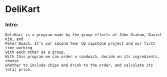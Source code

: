 # DeliKart

### Intro:
    DeliKart is a program made by the group efforts of John Graham, Daniel Kim, and
    Peter Quach. It's our second Year Up capstone project and our first time working
    with each other as a group. 
    With this program we can order a sandwich, decide on its ingredients, choose
    whether to include chips and drink to the order, and calculate its total price.

